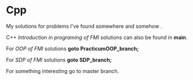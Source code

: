 # Cpp
My solutions for problems I've found somewhere and somehow .

C++ _Introduction in programing of FMI_ solutions can also be found in __main__.

For _OOP of FMI_ solutions __goto PracticumOOP_branch;__

For _SDP of FMI_ solutions __goto SDP_branch;__

For something interesting go to master branch.
